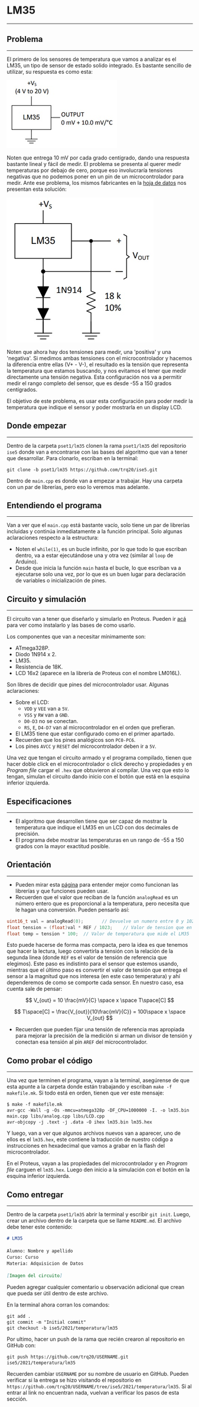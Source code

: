 <script type="text/javascript" charset="utf-8" 
src="https://cdn.mathjax.org/mathjax/latest/MathJax.js?config=TeX-AMS-MML_HTMLorMML,
https://vincenttam.github.io/javascripts/MathJaxLocal.js"></script>

# LM35
---

## Problema
---
El primero de los sensores de temperatura que vamos a analizar es el LM35, un tipo de sensor de estado solido integrado. Es bastante sencillo de utilizar, su respuesta es como esta:

![LM35](./lm35.jpg)

Noten que entrega 10 mV por cada grado centígrado, dando una respuesta bastante lineal y fácil de medir. El problema se presenta al querer medir temperaturas por debajo de cero, porque eso involucraría tensiones negativas que no podemos poner en un pin de un microcontrolador para medir. Ante ese problema, los mismos fabricantes en la [hoja de datos](https://www.ti.com/lit/ds/symlink/lm35.pdf) nos presentan esta solución:

![Sensor completo](./fullsensor.jpg)

Noten que ahora hay dos tensiones para medir, una 'positiva' y una 'negativa'. Si medimos ambas tensiones con el microcontrolador y hacemos la diferencia entre ellas (V+ - V-), el resultado es la tensión que representa la temperatura que estamos buscando, y nos evitamos el tener que medir directamente una tensión negativa. Esta configuración nos va a permitir medir el rango completo del sensor, que es desde -55 a 150 grados centígrados.

El objetivo de este problema, es usar esta configuración para poder medir la temperatura que indique el sensor y poder mostrarla en un display LCD.

## Donde empezar
---
Dentro de la carpeta `pset1/lm35` clonen la rama `pset1/lm35` del repositorio `ise5` donde van a encontrarse con las bases del algoritmo que van a tener que desarrollar. Para clonarlo, escriban en la terminal:

```
git clone -b pset1/lm35 https://github.com/trq20/ise5.git
```

 Dentro de `main.cpp` es donde van a empezar a trabajar. Hay una carpeta con un par de librerías, pero eso lo veremos mas adelante.

## Entendiendo el programa
---
Van a ver que el `main.cpp` está bastante vacío, solo tiene un par de librerías incluidas y continúa inmediatamente a la función principal. Solo algunas aclaraciones respecto a la estructura:
- Noten el `while(1)`, es un bucle infinito, por lo que todo lo que escriban dentro, va a estar ejecutándose una y otra vez (similar al `loop` de Arduino).
- Desde que inicia la función `main` hasta el bucle, lo que escriban va a ejecutarse solo una vez, por lo que es un buen lugar para declaración de variables o inicialización de pines.

## Circuito y simulación
---
El circuito van a tener que diseñarlo y simularlo en Proteus. Pueden ir [acá](../../../guides/proteus8/) para ver como instalarlo y las bases de como usarlo.

Los componentes que van a necesitar mínimamente son:
- ATmega328P.
- Diodo 1N914 x 2.
- LM35.
- Resistencia de 18K.
- LCD 16x2 (aparece en la librería de Proteus con el nombre LM016L).

Son libres de decidir que pines del microcontrolador usar. Algunas aclaraciones:

- Sobre el LCD:
  - `VDD` y `VEE` van a `5V`.
  - `VSS` y `RW` van a `GND`.
  - `D0-D3` no se conectan.
  - `RS`, `E`, `D4-D7` van al microcontrolador en el orden que prefieran.
- El LM35 tiene que estar configurado como en el primer apartado.
- Recuerden que los pines analógicos son `PC0-PC6`.
- Los pines `AVCC` y `RESET` del microcontrolador deben ir a `5V`.

Una vez que tengan el circuito armado y el programa compilado, tienen que hacer doble click en el microcontrolador o click derecho y propiedades y en *Program file* cargar el `.hex` que obtuvieron al compilar. Una vez que esto lo tengan, simulan el circuito dando inicio con el botón que está en la esquina inferior izquierda.

## Especificaciones
---
- El algoritmo que desarrollen tiene que ser capaz de mostrar la temperatura que indique el LM35 en un LCD con dos decimales de precisión.
- El programa debe mostrar las temperaturas en un rango de -55 a 150 grados con la mayor exactitud posible.

## Orientación
---

- Pueden mirar esta [página](../../../guides/libraries/) para entender mejor como funcionan las librerías y que funciones pueden usar.  
- Recuerden que el valor que reciban de la función `analogRead` es un número entero que es proporcional a la temperatura, pero necesita que le hagan una conversión. Pueden pensarlo así:

```c
uint16_t val = analogRead(0);		// Devuelve un numero entre 0 y 1023
float tension = (float)val * REF / 1023;	// Valor de tension que en el pin
float temp = tension * 100;  // Valor de temperatura que mide el LM35
```

Esto puede hacerse de forma mas compacta, pero la idea es que tenemos que hacer la lectura, luego convertirla a tensión con la relación de la segunda linea (donde `REF` es el valor de tensión de referencia que elegimos). Este paso es indistinto para el sensor que estemos usando, mientras que el último paso es convertir el valor de tensión que entrega el sensor a la magnitud que nos interesa (en este caso temperatura) y ahí dependeremos de como se comporte cada sensor. En nuestro caso, esa cuenta sale de pensar:

$$
V_{out} = 10 \frac{mV}{C} \space x \space T\space[C]
$$

$$
T\space[C] = \frac{V_{out}}{10\frac{mV}{C}} = 100\space x \space V_{out}
$$

- Recuerden que pueden fijar una tensión de referencia mas apropiada para mejorar la precisión de la medición si arman un divisor de tensión y conectan esa tensión al pin `AREF` del microcontrolador.

## Como probar el código
---
Una vez que terminen el programa, vayan a la terminal, asegúrense de que esta apunte a la carpeta donde están trabajando y escriban `make -f makefile.mk`. Si todo está en orden, tienen que ver este mensaje:

```
$ make -f makefile.mk
avr-gcc -Wall -g -Os -mmcu=atmega328p -DF_CPU=1000000 -I. -o lm35.bin main.cpp libs/analog.cpp libs/LCD.cpp
avr-objcopy -j .text -j .data -O ihex lm35.bin lm35.hex
```

Y luego, van a ver que algunos archivos nuevos van a aparecer, uno de ellos es el `lm35.hex`, este contiene la traducción de nuestro código a instrucciones en hexadecimal que vamos a grabar en la flash del microcontrolador.

En el Proteus, vayan a las propiedades del microcontrolador y en *Program file* carguen el `lm35.hex`. Luego den inicio a la simulación con el botón en la esquina inferior izquierda.

## Como entregar
---
Dentro de la carpeta `pset1/lm35` abrir la terminal y escribir `git init`. Luego, crear un archivo dentro de la carpeta que se llame `README.md`. El archivo debe tener este contenido:

```markdown
# LM35

Alumno: Nombre y apellido
Curso: Curso
Materia: Adquisicion de Datos

[Imagen del circuito]
```

Pueden agregar cualquier comentario u observación adicional que crean que pueda ser útil dentro de este archivo.

En la terminal ahora corran los comandos:

```
git add .
git commit -m "Initial commit"
git checkout -b ise5/2021/temperatura/lm35
```

Por ultimo, hacer un push de la rama que recién crearon al repositorio en GitHub con:

```
git push https://github.com/trq20/USERNAME.git ise5/2021/temperatura/lm35
```

Recuerden cambiar `USERNAME` por su nombre de usuario en GitHub. Pueden verificar si la entrega se hizo visitando el repositorio en `https://github.com/trq20/USERNAME/tree/ise5/2021/temperatura/lm35`. Si al entrar al link no encuentran nada, vuelvan a verificar los pasos de esta sección.

